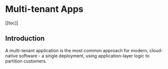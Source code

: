 # Multi-tenant Apps

[[toc]]

## Introduction

A multi-tenant application is the most common approach for modern, cloud-native software -
a single deployment, using application-layer logic to partition customers.
